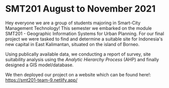 # SMT201 August to November 2021

Hey everyone we are a group of students majoring in Smart-City Management Technology! This semester we embarked on the module SMT201 - Geographic Information Systems for Urban Planning. For our final project we were tasked to find and determine a suitable site for Indonesia's new capital in East Kalimantan, situated on the island of Borneo.

Using publically available data, we conducting a report of survey, site suitability analysis using the *Analytic Hierarchy Process* (AHP) and finally designed a GIS model/database.

We then deployed our project on a website which can be found here!: https://smt201-team-9.netlify.app/
